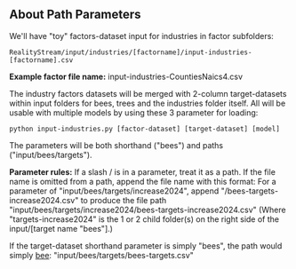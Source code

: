 ## About Path Parameters

We'll have "toy" factors-dataset input for industries in factor subfolders:

	RealityStream/input/industries/[factorname]/input-industries-[factorname].csv

**Example factor file name:** input-industries-CountiesNaics4.csv

The industry factors datasets will be merged with 2-column target-datasets within input folders for bees, trees and the industries folder itself. All will be usable with multiple models by using these 3 parameter for loading:

	python input-industries.py [factor-dataset] [target-dataset] [model]

The parameters will be both shorthand ("bees") and paths ("input/bees/targets").

**Parameter rules:**
If a slash / is in a parameter, treat it as a path.
If the file name is omitted from a path, append the file name with this format:
For a parameter of "input/bees/targets/increase2024", append "/bees-targets-increase2024.csv"
to produce the file path "input/bees/targets/increase2024/bees-targets-increase2024.csv"
(Where "targets-increase2024" is the 1 or 2 child folder(s) on the right side of the input/[target name "bees"].)

If the target-dataset shorthand parameter is simply "bees", the path would simply [bee](https://model.earth/replicate/): "input/bees/targets/bees-targets.csv"